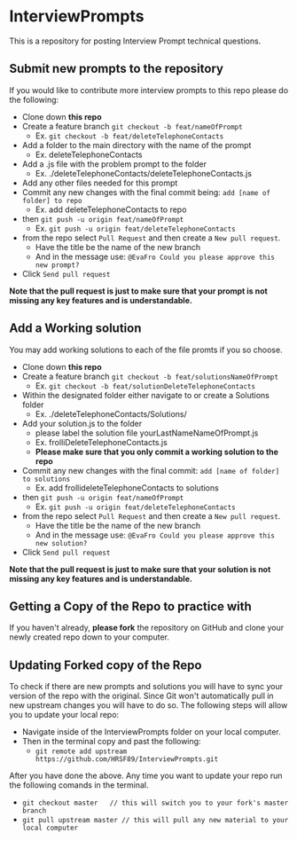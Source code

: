 # InterviewPrompts
This is a repository for posting Interview Prompt technical questions. 

## Submit new prompts to the repository
If you would like to contribute more interview prompts to this repo please do the following:
- Clone down **this repo**
- Create a feature branch `git checkout -b feat/nameOfPrompt` 
  - Ex. `git checkout -b feat/deleteTelephoneContacts`
- Add a folder to the main directory with the name of the prompt 
  - Ex. deleteTelephoneContacts
- Add a .js file with the problem prompt to the folder  
  - Ex. ./deleteTelephoneContacts/deleteTelephoneContacts.js
- Add any other files needed for this prompt
- Commit any new changes with the final commit being: `add [name of folder] to repo` 
  - Ex. add deleteTelephoneContacts to repo
- then `git push -u origin feat/nameOfPrompt` 
  - Ex. `git push -u origin feat/deleteTelephoneContacts`
- from the repo select `Pull Request` and then create a `New pull request`.
  - Have the title be the name of the new branch
  - And in the message use: `@EvaFro Could you please approve this new prompt?`
- Click `Send pull request`

**Note that the pull request is just to make sure that your prompt is not missing any key features and is understandable.**

## Add a Working solution
You may add working solutions to each of the file promts if you so choose.
- Clone down **this repo**
- Create a feature branch `git checkout -b feat/solutionsNameOfPrompt` 
  - Ex. `git checkout -b feat/solutionDeleteTelephoneContacts`
- Within the designated folder either navigate to or create a Solutions folder 
  - Ex. ./deleteTelephoneContacts/Solutions/
- Add your solution.js to the folder 
  - please label the solution file yourLastNameNameOfPrompt.js 
  - Ex. frolliDeleteTelephoneContacts.js
  -  **Please make sure that you only commit a working solution to the repo**
- Commit any new changes with the final commit: `add [name of folder] to solutions` 
  - Ex. add frollideleteTelephoneContacts to solutions
- then `git push -u origin feat/nameOfPrompt` 
  - Ex. `git push -u origin feat/deleteTelephoneContacts`
- from the repo select `Pull Request` and then create a `New pull request`.
  - Have the title be the name of the new branch
  - And in the message use: `@EvaFro Could you please approve this new solution?`
- Click `Send pull request` 

**Note that the pull request is just to make sure that your solution is not missing any key features and is understandable.**

## Getting a Copy of the Repo to practice with
If you haven't already, **please fork** the repository on GitHub and clone your newly created repo down to your computer. 

## Updating Forked copy of the Repo
To check if there are new prompts and solutions you will have to sync your version of the repo with the original. Since Git won't automatically pull in new upstream changes you will have to do so. The following steps will allow you to update your local repo:

- Navigate inside of the InterviewPrompts folder on your local computer. 
- Then in the terminal copy and past the following:
  - `git remote add upstream https://github.com/HRSF89/InterviewPrompts.git`

After you have done the above. Any time you want to update your repo run the following comands in the terminal.
- `git checkout master   // this will switch you to your fork's master branch`
- `git pull upstream master // this will pull any new material to your local computer`





